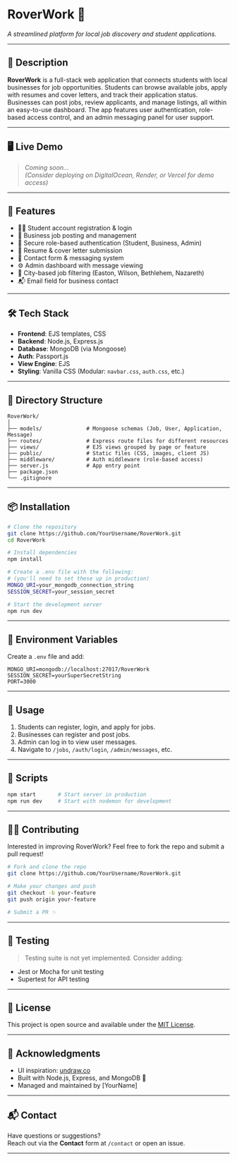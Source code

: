# RoverWork 🧭

_A streamlined platform for local job discovery and student applications._

---

## 📘 Description

**RoverWork** is a full-stack web application that connects students with local businesses for job opportunities. Students can browse available jobs, apply with resumes and cover letters, and track their application status. Businesses can post jobs, review applicants, and manage listings, all within an easy-to-use dashboard. The app features user authentication, role-based access control, and an admin messaging panel for user support.

---

## 🖥️ Live Demo

> _Coming soon…_  
> _(Consider deploying on DigitalOcean, Render, or Vercel for demo access)_

---

## 🚀 Features

- 🧑‍🎓 Student account registration & login
- 🏢 Business job posting and management
- 🔐 Secure role-based authentication (Student, Business, Admin)
- 📄 Resume & cover letter submission
- 💬 Contact form & messaging system
- ⚙️ Admin dashboard with message viewing
- 🌆 City-based job filtering (Easton, Wilson, Bethlehem, Nazareth)
- 📬 Email field for business contact

---

## 🛠️ Tech Stack

- **Frontend**: EJS templates, CSS
- **Backend**: Node.js, Express.js
- **Database**: MongoDB (via Mongoose)
- **Auth**: Passport.js
- **View Engine**: EJS
- **Styling**: Vanilla CSS (Modular: `navbar.css`, `auth.css`, etc.)

---

## 🧩 Directory Structure

```
RoverWork/
│
├── models/              # Mongoose schemas (Job, User, Application, Message)
├── routes/              # Express route files for different resources
├── views/               # EJS views grouped by page or feature
├── public/              # Static files (CSS, images, client JS)
├── middleware/          # Auth middleware (role-based access)
├── server.js            # App entry point
├── package.json
└── .gitignore
```

---

## 📦 Installation

```bash
# Clone the repository
git clone https://github.com/YourUsername/RoverWork.git
cd RoverWork

# Install dependencies
npm install

# Create a .env file with the following:
# (you'll need to set these up in production)
MONGO_URI=your_mongodb_connection_string
SESSION_SECRET=your_session_secret

# Start the development server
npm run dev
```

---

## 🔐 Environment Variables

Create a `.env` file and add:

```env
MONGO_URI=mongodb://localhost:27017/RoverWork
SESSION_SECRET=yourSuperSecretString
PORT=3000
```

---

## 🧪 Usage

1. Students can register, login, and apply for jobs.
2. Businesses can register and post jobs.
3. Admin can log in to view user messages.
4. Navigate to `/jobs`, `/auth/login`, `/admin/messages`, etc.

---

## 🧰 Scripts

```bash
npm start       # Start server in production
npm run dev     # Start with nodemon for development
```

---

## 🧑‍💻 Contributing

Interested in improving RoverWork? Feel free to fork the repo and submit a pull request!

```bash
# Fork and clone the repo
git clone https://github.com/YourUsername/RoverWork.git

# Make your changes and push
git checkout -b your-feature
git push origin your-feature

# Submit a PR ✨
```

---

## 🧪 Testing

> Testing suite is not yet implemented. Consider adding:

- Jest or Mocha for unit testing
- Supertest for API testing

---

## 📄 License

This project is open source and available under the [MIT License](LICENSE).

---

## 🙌 Acknowledgments

- UI inspiration: [undraw.co](https://undraw.co/)
- Built with Node.js, Express, and MongoDB 💚
- Managed and maintained by [YourName]

---

## 📬 Contact

Have questions or suggestions?  
Reach out via the **Contact** form at `/contact` or open an issue.

---
